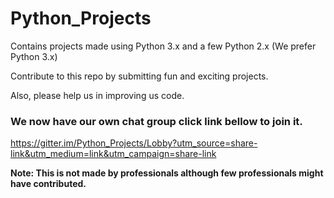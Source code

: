 # Python_Projects

Contains projects made using Python 3.x and a few Python 2.x (We prefer Python 3.x) 

Contribute to this repo by submitting fun and exciting projects.

Also, please help us in improving us code.

### We now have our own chat group click link bellow to join it.

https://gitter.im/Python_Projects/Lobby?utm_source=share-link&utm_medium=link&utm_campaign=share-link

**Note: This is not made by professionals although few professionals might have contributed.**


